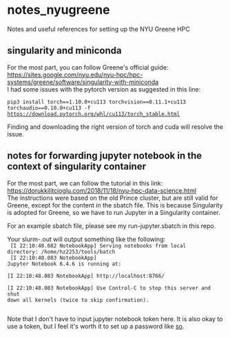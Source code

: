 # notes_nyugreene
Notes and useful references for setting up the NYU Greene HPC

## singularity and miniconda
For the most part, you can follow Greene's official guide:  
https://sites.google.com/nyu.edu/nyu-hpc/hpc-systems/greene/software/singularity-with-miniconda  
I had some issues with the pytorch version as suggested in this line:

<code>pip3 install torch==1.10.0+cu113 torchvision==0.11.1+cu113 torchaudio==0.10.0+cu113 -f https://download.pytorch.org/whl/cu113/torch_stable.html</code>

Finding and downloading the right version of torch and cuda will resolve the issue.

## notes for forwarding jupyter notebook in the context of singularity container
For the most part, we can follow the tutorial in this link:  
https://dorukkilitcioglu.com/2018/11/18/nyu-hpc-data-science.html  
The instructions were based on the old Prince cluster, but are still valid for Greene,
except for the content in the sbatch file. This is because Singularity is adopted for
Greene, so we have to run Jupyter in a Singularity container.

For an example sbatch file, please see my run-jupyter.sbatch in this repo.

Your slurm-<job id>.out will output something like the following:  
<code>
    [I 22:10:48.082 NotebookApp] Serving notebooks from local directory: /home/hz2253/tools/batch  </br>
    [I 22:10:48.083 NotebookApp] Jupyter Notebook 6.4.6 is running at:  
    [I 22:10:48.083 NotebookApp] http://localhost:8766/  
    [I 22:10:48.083 NotebookApp] Use Control-C to stop this server and shut down all kernels (twice to skip confirmation).  
</code>

Note that I don't have to input jupyter notebook token here. It is also okay to use a token, but I feel it's worth it to set up a password like [so](https://jupyter-notebook.readthedocs.io/en/stable/public_server.html).
